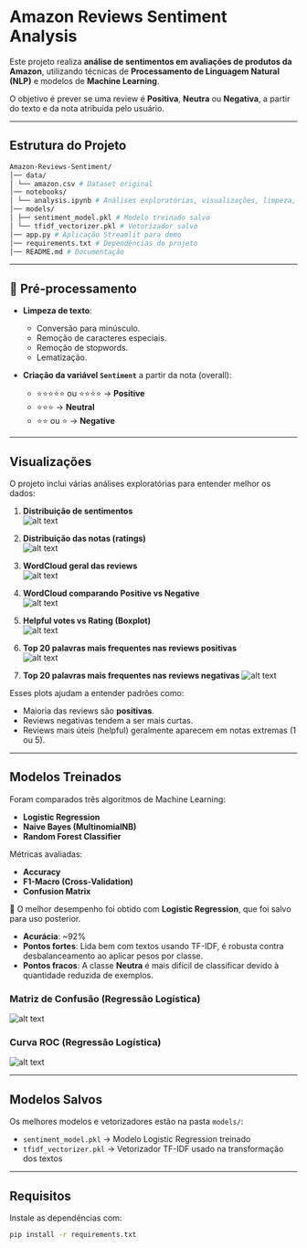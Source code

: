 # Amazon Reviews Sentiment Analysis  

Este projeto realiza **análise de sentimentos em avaliações de produtos da Amazon**, utilizando técnicas de **Processamento de Linguagem Natural (NLP)** e modelos de **Machine Learning**.  

O objetivo é prever se uma review é **Positiva**, **Neutra** ou **Negativa**, a partir do texto e da nota atribuída pelo usuário.  

---

##  Estrutura do Projeto  

```bash
Amazon-Reviews-Sentiment/
│── data/
│ └── amazon.csv # Dataset original
│── notebooks/
│ └── analysis.ipynb # Análises exploratórias, visualizações, limpeza, modelos
│── models/
│ ├── sentiment_model.pkl # Modelo treinado salvo
│ └── tfidf_vectorizer.pkl # Vetorizador salvo
│── app.py # Aplicação Streamlit para demo
│── requirements.txt # Dependências do projeto
│── README.md # Documentação
```

---

## 🧹 Pré-processamento  

- **Limpeza de texto**:  
  - Conversão para minúsculo.  
  - Remoção de caracteres especiais.  
  - Remoção de stopwords.  
  - Lematização.  

- **Criação da variável `Sentiment`** a partir da nota (overall):  
  - ⭐⭐⭐⭐⭐ ou ⭐⭐⭐⭐ → **Positive**  
  - ⭐⭐⭐ → **Neutral**  
  - ⭐⭐ ou ⭐ → **Negative**  

---

##  Visualizações  

O projeto inclui várias análises exploratórias para entender melhor os dados:  

1. **Distribuição de sentimentos**  
   ![alt text](img\1.png)

2. **Distribuição das notas (ratings)**  
   ![alt text](img\2.png)

3. **WordCloud geral das reviews**  
   ![alt text](img\3.png)

4. **WordCloud comparando Positive vs Negative**  
   ![alt text](img\4.png) 

5. **Helpful votes vs Rating (Boxplot)**  
   ![alt text](img\5.png)

6. **Top 20 palavras mais frequentes nas reviews positivas**  
   ![alt text](img\6.png) 

7. **Top 20 palavras mais frequentes nas reviews negativas** 
    ![alt text](img\7.png)

Esses plots ajudam a entender padrões como:  
- Maioria das reviews são **positivas**.  
- Reviews negativas tendem a ser mais curtas.  
- Reviews mais úteis (helpful) geralmente aparecem em notas extremas (1 ou 5).  

---

## Modelos Treinados  

Foram comparados três algoritmos de Machine Learning:  

- **Logistic Regression**  
- **Naive Bayes (MultinomialNB)**  
- **Random Forest Classifier**  

Métricas avaliadas:  
- **Accuracy**  
- **F1-Macro (Cross-Validation)**  
- **Confusion Matrix**  

📌 O melhor desempenho foi obtido com **Logistic Regression**, que foi salvo para uso posterior.  

- **Acurácia**: ~92%  
- **Pontos fortes**: Lida bem com textos usando TF-IDF, é robusta contra desbalanceamento ao aplicar pesos por classe.  
- **Pontos fracos**: A classe **Neutra** é mais difícil de classificar devido à quantidade reduzida de exemplos.  

### Matriz de Confusão (Regressão Logística)  
![alt text](img\bestmodel1.png)

### Curva ROC (Regressão Logística)  
![alt text](img\bestmodel2.png)

---

##  Modelos Salvos  

Os melhores modelos e vetorizadores estão na pasta `models/`:  

- `sentiment_model.pkl` → Modelo Logistic Regression treinado  
- `tfidf_vectorizer.pkl` → Vetorizador TF-IDF usado na transformação dos textos  


---

## Requisitos  

Instale as dependências com:  

```bash
pip install -r requirements.txt
```